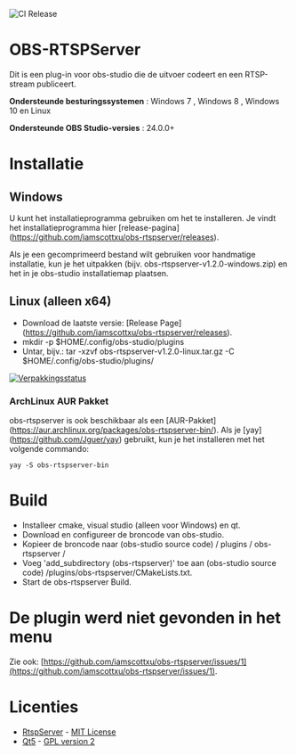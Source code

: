 ![CI Release](https://github.com/iamscottxu/obs-rtspserver/workflows/CI%20Release/badge.svg)

# OBS-RTSPServer

Dit is een plug-in voor obs-studio die de uitvoer codeert en een RTSP-stream publiceert.

**Ondersteunde besturingssystemen** : Windows 7 , Windows 8 , Windows 10 en Linux

**Ondersteunde OBS Studio-versies** : 24.0.0+

# Installatie
## Windows
U kunt het installatieprogramma gebruiken om het te installeren. Je vindt het installatieprogramma hier [release-pagina] (https://github.com/iamscottxu/obs-rtspserver/releases).

Als je een gecomprimeerd bestand wilt gebruiken voor handmatige installatie, kun je het uitpakken (bijv. obs-rtspserver-v1.2.0-windows.zip) en het in je obs-studio installatiemap plaatsen.

## Linux (alleen x64)
* Download de laatste versie: [Release Page] (https://github.com/iamscottxu/obs-rtspserver/releases).
* mkdir -p $HOME/.config/obs-studio/plugins
* Untar, bijv.: tar -xzvf obs-rtspserver-v1.2.0-linux.tar.gz -C $HOME/.config/obs-studio/plugins/

[![Verpakkingsstatus](https://repology.org/badge/vertical-allrepos/obs-rtspserver.svg)](https://repology.org/project/obs-rtspserver/versions)

### ArchLinux AUR Pakket
obs-rtspserver is ook beschikbaar als een [AUR-Pakket] (https://aur.archlinux.org/packages/obs-rtspserver-bin/).
Als je [yay] (https://github.com/Jguer/yay) gebruikt, kun je het installeren met het volgende commando:

```shell
yay -S obs-rtspserver-bin
```

# Build
* Installeer cmake, visual studio (alleen voor Windows) en qt.
* Download en configureer de broncode van obs-studio.
* Kopieer de broncode naar (obs-studio source code) / plugins / obs-rtspserver /
* Voeg 'add_subdirectory (obs-rtspserver)' toe aan (obs-studio source code) /plugins/obs-rtspserver/CMakeLists.txt.
* Start de obs-rtspserver Build.

# De plugin werd niet gevonden in het menu
Zie ook: [https://github.com/iamscottxu/obs-rtspserver/issues/1](https://github.com/iamscottxu/obs-rtspserver/issues/1).

# Licenties
* [RtspServer](https://github.com/PHZ76/RtspServer/blob/master/LICENSE) - [MIT License](https://github.com/PHZ76/RtspServer/blob/master/LICENSE)
* [Qt5](https://www.qt.io/) - [GPL version 2](https://doc.qt.io/qt-5/licensing.html)
